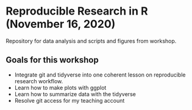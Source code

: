 # Reproducible Research in R (November 16, 2020)

Repository for data analysis and scripts and figures from workshop.

## Goals for this workshop

- Integrate git and tidyverse into one coherent lesson on reproducible research workflow.
- Learn how to make plots with ggplot
- Learn how to summarize data with the tidyverse
- Resolve git access for my teaching account